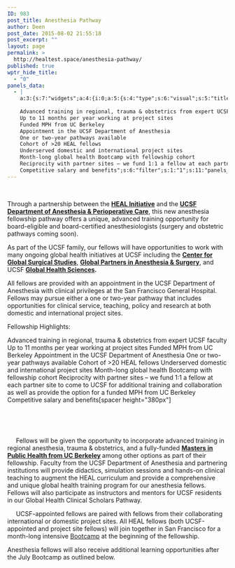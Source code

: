 ```yaml
---
ID: 983
post_title: Anesthesia Pathway
author: Deen
post_date: 2015-08-02 21:55:18
post_excerpt: ""
layout: page
permalink: >
  http://healtest.space/anesthesia-pathway/
published: true
wptr_hide_title:
  - "0"
panels_data:
  - |
    a:3:{s:7:"widgets";a:4:{i:0;a:5:{s:4:"type";s:6:"visual";s:5:"title";s:0:"";s:4:"text";s:1310:"<p> </p><p>Through a partnership between the <strong><a title="HEAL Initiative" href="http://healinitiative.org/">HEAL Initiative</a></strong> and the <strong><a href="http://anesthesia.ucsf.edu/" target="_blank">UCSF Department of Anesthesia &amp; Perioperative Care</a></strong>, this new anesthesia fellowship pathway offers a unique, advanced training opportunity for board-eligible and board-certified anesthesiologists (surgery and obstetric pathways coming soon).</p><p>As part of the UCSF family, our fellows will have opportunities to work with many ongoing global health initiatives at UCSF including the <a href="http://global.surgery.ucsf.edu/" target="_blank"><strong>Center for Global Surgical Studies</strong>,</a> <strong><a href="http://www.globalsurgery.org/" target="_blank">Global Partners in Anesthesia &amp; Surgery</a></strong>, and UCSF <strong><a href="http://globalhealthsciences.ucsf.edu/" target="_blank">Global Health Sciences</a>.</strong></p><p>All fellows are provided with an appointment in the UCSF Department of Anesthesia with clinical privileges at the San Francisco General Hospital. Fellows may pursue either a one or two-year pathway that includes opportunities for clinical service, teaching, policy and research at both domestic and international project sites.</p>";s:6:"filter";s:1:"1";s:11:"panels_info";a:6:{s:5:"class";s:30:"WP_Widget_Black_Studio_TinyMCE";s:3:"raw";b:0;s:4:"grid";i:0;s:4:"cell";i:0;s:2:"id";i:0;s:5:"style";a:2:{s:10:"background";s:7:"#ffffff";s:18:"background_display";s:4:"tile";}}}i:1;a:5:{s:4:"type";s:4:"html";s:5:"title";s:0:"";s:4:"text";s:634:"Fellowship Highlights:
    
    Advanced training in regional, trauma & obstetrics from expert UCSF faculty
    Up to 11 months per year working at project sites
    Funded MPH from UC Berkeley
    Appointment in the UCSF Department of Anesthesia
    One or two-year pathways available
    Cohort of >20 HEAL fellows
    Underserved domestic and international project sites
    Month-long global health Bootcamp with fellowship cohort
    Reciprocity with partner sites – we fund 1:1 a fellow at each partner site to come to UCSF for additional training and collaboration as well as provide the option for a funded MPH from UC Berkeley
    Competitive salary and benefits";s:6:"filter";s:1:"1";s:11:"panels_info";a:6:{s:5:"class";s:30:"WP_Widget_Black_Studio_TinyMCE";s:3:"raw";b:0;s:4:"grid";i:1;s:4:"cell";i:0;s:2:"id";i:1;s:5:"style";a:2:{s:10:"background";s:7:"#ffffff";s:18:"background_display";s:4:"tile";}}}i:2;a:5:{s:4:"type";s:4:"html";s:5:"title";s:0:"";s:4:"text";s:23:"[spacer height="380px"]";s:6:"filter";s:1:"1";s:11:"panels_info";a:6:{s:5:"class";s:30:"WP_Widget_Black_Studio_TinyMCE";s:3:"raw";b:0;s:4:"grid";i:1;s:4:"cell";i:1;s:2:"id";i:2;s:5:"style";a:3:{s:10:"background";s:7:"#ffffff";s:27:"background_image_attachment";i:985;s:18:"background_display";s:5:"cover";}}}i:3;a:5:{s:4:"type";s:6:"visual";s:5:"title";s:0:"";s:4:"text";s:1286:"<p> </p><p> </p><p>     Fellows will be given the opportunity to incorporate advanced training in regional anesthesia, trauma &amp; obstetrics, and a fully-funded <strong><a title="UC Berkeley MPH" href="http://healinitiative.org/curriculum/mph/">Masters in Public Health from UC Berkeley</a> </strong>among other options as part of their fellowship. Faculty from the UCSF Department of Anesthesia and partnering institutions will provide didactics, simulation sessions and hands-on clinical teaching to augment the HEAL curriculum and provide a comprehensive and unique global health training program for our anesthesia fellows. Fellows will also participate as instructors and mentors for UCSF residents in our Global Health Clinical Scholars Pathway.</p><p>     UCSF-appointed fellows are paired with fellows from their collaborating international or domestic project sites. All HEAL fellows (both UCSF-appointed and project site fellows) will join together in San Francisco for a month-long intensive <a title="Global Health Bootcamp" href="http://healinitiative.org/curriculum/bootcamp/">Bootcamp</a> at the beginning of the fellowship.</p><p>Anesthesia fellows will also receive additional learning opportunities after the July Bootcamp as outlined below.</p><p> </p>";s:6:"filter";s:1:"1";s:11:"panels_info";a:6:{s:5:"class";s:30:"WP_Widget_Black_Studio_TinyMCE";s:3:"raw";b:0;s:4:"grid";i:2;s:4:"cell";i:0;s:2:"id";i:3;s:5:"style";a:2:{s:10:"background";s:7:"#ffffff";s:18:"background_display";s:4:"tile";}}}}s:5:"grids";a:3:{i:0;a:2:{s:5:"cells";i:1;s:5:"style";a:3:{s:11:"row_stretch";s:4:"full";s:10:"background";s:7:"#ffffff";s:18:"background_display";s:4:"tile";}}i:1;a:2:{s:5:"cells";i:2;s:5:"style";a:5:{s:6:"gutter";s:2:"5%";s:11:"row_stretch";s:4:"full";s:10:"background";s:7:"#ffffff";s:27:"background_image_attachment";b:0;s:18:"background_display";s:4:"tile";}}i:2;a:2:{s:5:"cells";i:1;s:5:"style";a:0:{}}}s:10:"grid_cells";a:4:{i:0;a:2:{s:4:"grid";i:0;s:6:"weight";i:1;}i:1;a:2:{s:4:"grid";i:1;s:6:"weight";d:0.39659090909090910503920213159290142357349395751953125;}i:2;a:2:{s:4:"grid";i:1;s:6:"weight";d:0.60340909090909089496079786840709857642650604248046875;}i:3;a:2:{s:4:"grid";i:2;s:6:"weight";i:1;}}}
---
```

<p>&nbsp;</p><p>Through a partnership between the <strong><a title="HEAL Initiative" href="http://healinitiative.org/">HEAL Initiative</a></strong> and the <strong><a href="http://anesthesia.ucsf.edu/" target="_blank">UCSF Department of Anesthesia &amp; Perioperative Care</a></strong>, this new anesthesia fellowship pathway offers a unique, advanced training opportunity for board-eligible and board-certified anesthesiologists (surgery and obstetric pathways coming soon).</p><p>As part of the UCSF family, our fellows will have opportunities to work with many ongoing global health initiatives at UCSF including the <a href="http://global.surgery.ucsf.edu/" target="_blank"><strong>Center for Global Surgical Studies</strong>,</a> <strong><a href="http://www.globalsurgery.org/" target="_blank">Global Partners in Anesthesia &amp; Surgery</a></strong>, and UCSF&nbsp;<strong><a href="http://globalhealthsciences.ucsf.edu/" target="_blank">Global Health Sciences</a>.</strong></p><p>All fellows are provided with an appointment in the UCSF Department of Anesthesia with clinical privileges at the San Francisco General Hospital. Fellows may pursue&nbsp;either a one or two-year pathway that includes opportunities for clinical service, teaching, policy and research at both domestic and international project sites.</p>Fellowship Highlights:

Advanced training in regional, trauma &amp; obstetrics from expert UCSF faculty
Up to 11 months per year working at project sites
Funded MPH from UC Berkeley
Appointment in the UCSF Department of Anesthesia
One or two-year pathways available
Cohort of &gt;20 HEAL fellows
Underserved domestic and international project sites
Month-long global health&nbsp;Bootcamp&nbsp;with fellowship cohort
Reciprocity with partner sites – we fund 1:1 a fellow at each&nbsp;partner site to come to UCSF for additional training and&nbsp;collaboration as well as provide the option for a funded MPH&nbsp;from UC Berkeley
Competitive salary and benefits[spacer height="380px"]<p>&nbsp;</p><p>&nbsp;</p><p>&nbsp; &nbsp; &nbsp;Fellows will be given the opportunity to incorporate advanced training&nbsp;in regional anesthesia, trauma &amp; obstetrics, and a fully-funded <strong><a title="UC Berkeley MPH" href="http://healinitiative.org/curriculum/mph/">Masters in Public Health from UC Berkeley</a> </strong>among other options as part of their fellowship. Faculty from the UCSF Department of Anesthesia and partnering institutions will provide didactics, simulation sessions and hands-on clinical teaching to augment the HEAL curriculum and provide a comprehensive and unique global health training program for our anesthesia fellows. Fellows will also participate as instructors and mentors for UCSF residents in our&nbsp;Global Health Clinical Scholars Pathway.</p><p>&nbsp; &nbsp; &nbsp;UCSF-appointed fellows are paired with fellows from their collaborating international or domestic project sites. All HEAL fellows (both UCSF-appointed and project site fellows) will join together in San Francisco for a month-long intensive <a title="Global Health Bootcamp" href="http://healinitiative.org/curriculum/bootcamp/">Bootcamp</a>&nbsp;at the beginning of the fellowship.</p><p>Anesthesia fellows will also receive additional learning&nbsp;opportunities after the July Bootcamp as outlined below.</p><p>&nbsp;</p>